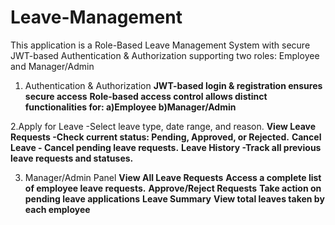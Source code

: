 # Leave-Management
This application is a Role-Based Leave Management System with secure JWT-based Authentication & Authorization supporting two roles: Employee and Manager/Admin

1. Authentication & Authorization
 **JWT-based login & registration ensures secure access**
 **Role-based access control allows distinct functionalities for:  a)Employee  b)Manager/Admin**

2.Apply for Leave -Select leave type, date range, and reason.
  **View Leave Requests -Check current status: Pending, Approved, or Rejected.**
  **Cancel Leave - Cancel pending leave requests.**
  **Leave History -Track all previous leave requests and statuses.**

3. Manager/Admin Panel
   **View All Leave Requests**
   **Access a complete list of employee leave requests.**
   **Approve/Reject Requests**
   **Take action on pending leave applications**
   **Leave Summary**
   **View total leaves taken by each employee**

